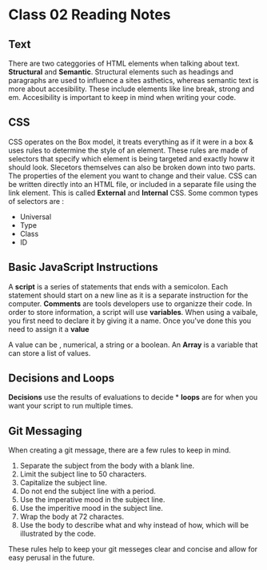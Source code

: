 # Class 02 Reading Notes

## Text

There are two categgories of HTML elements when talking about text. **Structural** and **Semantic**. Structural elements such as headings and paragraphs are used to influence a sites asthetics, whereas semantic text is more about accesibility. These include elements like line break, strong and em. Accesibility is important to keep in mind when writing your code.

## CSS

CSS operates on the Box model, it treats everything as if it were in a box & uses rules to determine the style of an element. These rules are made of selectors that specify which element is being targeted and exactly howw it should look. 
Slecetors themselves can also be broken down into two parts. The properties of the element you want to change and their value. CSS can be written directly into an HTML file, or included in a separate file using the link element. This is called **External** and **Internal** CSS. 
Some common types of selectors are :

- Universal
- Type
- Class
- ID


## Basic JavaScript Instructions

A **script** is a series of statements that ends with a semicolon. Each statement should start on a new line as it is a separate instruction for the computer.
**Comments** are tools developers use to organizze their code.
In order to store information, a script will use **variables**. When using a vaibale, you first need to declare it by giving it a name. Once you've done this you need to assign it a **value**

A value can be , numerical, a string or a boolean. 
An **Array** is a variable that can store a list of values.


## Decisions and Loops 

**Decisions** use the results of evaluations to decide * **loops** are for when you want your script to run multiple times. 

## Git Messaging 

When creating a git message, there are a few rules to keep in mind. 

1. Separate the subject from the body with a blank line.
1. Limit the subject line to 50 characters.
1. Capitalize the subject line.
1. Do not end the subject line with a period.
1. Use the imperative mood in the subject line. 
1. Use the imperitive mood in the subject line.
1. Wrap the body at 72 charactes.
1. Use the body to describe what and why instead of how, which will be illustrated by the code.

These rules help to keep your git messeges clear and concise and allow for easy perusal in the future. 
